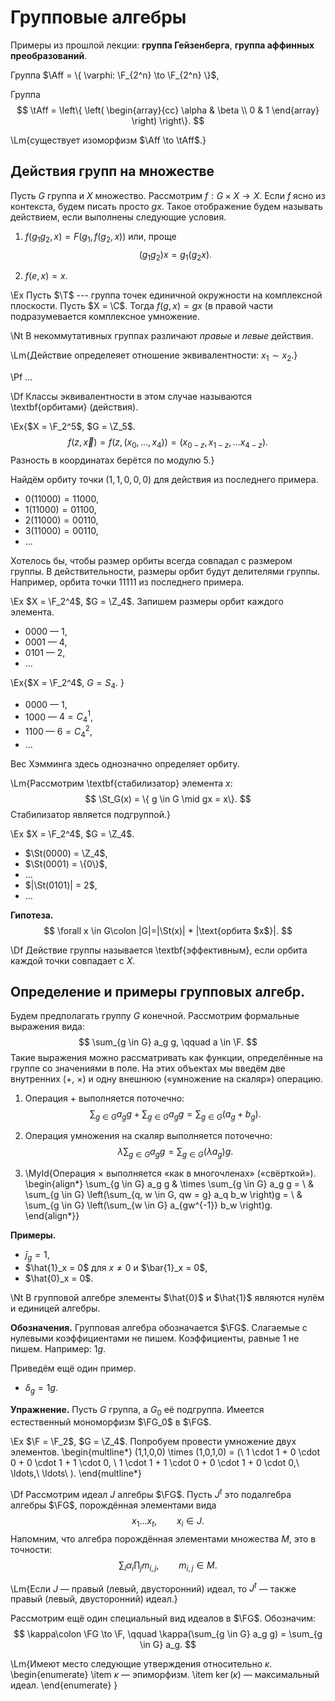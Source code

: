 # Групповые алгебры


Примеры из прошлой лекции: **группа Гейзенберга**, 
**группа аффинных преобразований**.

Группа $\Aff = \{ \varphi: \F_{2^n} \to \F_{2^n} \}$,

Группа
$$
    \tAff = \left\{ \left( 
    \begin{array}{cc}
        \alpha  & \beta \\
        0       & 1
    \end{array}
    \right)  \right\}.
$$

\Lm{существует изоморфизм $\Aff \to \tAff$.}

## Действия групп на множестве

Пусть $G$ группа и $X$ множество. Рассмотрим $f: G \times X \to X$. Если 
$f$ ясно из контекста, будем писать просто $gx$. Такое отображение будем
называть действием, если выполнены следующие условия.

1) $f(g_1 g_2, x) = F(g_1, f(g_2, x))$ или, проще 
    $$(g_1 g_2)x = g_1 (g_2 x).$$

2) $f(e, x) = x$.

\Ex Пусть $\T$ --- группа точек единичной окружности на комплексной 
плоскости. Пусть $X = \C$. 
Тогда $f(g,x) = gx$ (в правой части подразумевается комплексное 
умножение. 

\Nt
В некоммутативных группах различают _правые_ и _левые_ действия.

\Lm{Действие определеяет отношение эквивалентности: $x_1 \sim x_2$.}

\Pf …

\Df Классы эквивалентности в этом случае называются \textbf{орбитами} (действия).

\Ex{$X = \F_2^5$, $G = \Z_5$.
$$
    f(z, \vec{x}) = f(z, (x_0, … , x_4)) = (x_{0-z}, x_{1-z}, … x_{4-z}).
$$
Разность в координатах берётся по модулю 5.}

Найдём орбиту точки $(1, 1, 0, 0, 0)$ для действия из последнего примера.

* $0(11000) = 11000$,
* $1(11000) = 01100$,
* $2(11000) = 00110$,
* $3(11000) = 00110$,
* …

Хотелось бы, чтобы размер орбиты всегда совпадал с размером группы. В
действительности, размеры орбит будут делителями группы. Например, орбита точки
$11111$ из последнего примера.

\Ex $X = \F_2^4$, $G = \Z_4$. Запишем размеры орбит каждого элемента.

* 0000 — 1,
* 0001 — 4,
* 0101 — 2,
* …

\Ex{$X = \F_2^4$, $G = S_4$. }

* $0000$ — 1,
* $1000$ — $4 =C^1_4$,
* $1100$ — $6 =C^2_4$,
* …

Вес Хэмминга здесь однозначно определяет орбиту.

\Lm{Рассмотрим \textbf{стабилизатор} элемента $x$:
$$
    \St_G(x) = \{ g \in G \mid gx = x\}.
$$
Стабилизатор является подгруппой.}

\Ex $X = \F_2^4$, $G = \Z_4$.

* $\St(0000) = \Z_4$,
* $\St(0001) = \{0\}$,
* …
* $|\St(0101)| = 2$,
* …

**Гипотеза.**
$$
    \forall x \in G\colon |G|=|\St(x)| * |\text{орбита $x$}|.
$$

\Df Действие группы называется \textbf{эффективным}, если орбита каждой
точки совпадает с $X$.

## Определение и примеры групповых алгебр.

Будем предполагать группу $G$ конечной. Рассмотрим формальные выражения вида:
$$
    \sum_{g \in G} a_g g, \qquad a \in \F.
$$
Такие выражения можно рассматривать как функции, определённые на группе со 
значениями в поле. На этих объектах мы введём две внутренних ($+$, $\times$) и
одну внешнюю («умножение на скаляр») операцию.

1. Операция $+$ выполняется поточечно: 
    $$
        \sum_{g \in G} a_g g + \sum_{g \in G} a_g g = 
            \sum_{g \in G} (a_g + b_g).
    $$

2. Операция умножения на скаляр выполняется поточечно:
    $$
        \lambda \sum_{g \in G} a_g g = \sum_{g \in G} (\lambda a_g) g.
    $$
    
3. \MyId{Операция $\times$ выполняется «как в многочленах» («свёрткой»).
  \begin{align*}
          \sum_{g \in G} a_g g & \times \sum_{g \in G} a_g g = \\
              & \sum_{g \in G} \left(\sum_{q, w \in G, qw = g} a_q b_w \right)g = \\
              & \sum_{g \in G} \left(\sum_{w \in G} a_{gw^{-1}} b_w \right)g.
  \end{align*}}

**Примеры.**

* $\bar{j}_g = 1$,
* $\hat{1}_x = 0$ для $x \neq 0$ и $\bar{1}_x = 0$,
* $\hat{0}_x = 0$.

\Nt
В групповой алгебре элементы $\hat{0}$ и $\hat{1}$ являются
нулём и единицей алгебры.

**Обозначения.** Групповая алгебра обозначается $\FG$. Слагаемые с нулевыми 
коэффициентами не пишем. Коэффициенты, равные $1$ не пишем. Например: $1g$.

Приведём ещё один пример.

* $\delta_g = 1g$.

**Упражнение.** Пусть $G$ группа, а $G_0$ её подгруппа. Имеется естественный 
мономорфизм $\FG_0$ в $\FG$.

\Ex $\F = \F_2$, $G = \Z_4$. Попробуем провести умножение двух элементов.
\begin{multline*}
    (1,1,0,0) \times (1,0,1,0) = (\\
        1 \cdot 1 + 0 \cdot 0 + 0 \cdot 1 + 1 \cdot 0, \\
        1 \cdot 1 + 1 \cdot 0 + 0 \cdot 1  + 0 \cdot 0,\\
        \ldots,\\
        \ldots\\
                                                           ).
\end{multline*}

\Df Рассмотрим идеал $J$ алгебры $\FG$. Пусть $J^t$ это подалгебра
алгебры $\FG$, порождённая элементами вида
$$
    x_1 … x_t, \qquad x_i \in J.
$$
Напомним, что алгебра порождённая элементами множества $M$, это в точности:
$$
    \sum_i \alpha_i \prod_j m_{i,j}, \qquad m_{i,j} \in M.
$$

\Lm{Если $J$ — правый (левый, двусторонний) идеал, то $J^t$ — также
правый (левый, двусторонний) идеал.}

Рассмотрим ещё один специальный вид идеалов в $\FG$. Обозначим:
$$
    \kappa\colon \FG \to \F, \qquad 
        \kappa(\sum_{g \in G} a_g g) = \sum_{g \in G} a_g.
$$

\Lm{Имеют место следующие утверждения относительно $\kappa$.
\begin{enumerate}
    \item $\kappa$ — эпиморфизм.
    \item $\ker(\kappa)$ — максимальный идеал.
\end{enumerate}
}

